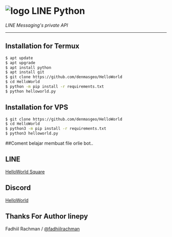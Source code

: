 # ![logo](LINE-sm.png) LINE Python

*LINE Messaging's private API*

----

## Installation for Termux

```sh
$ apt update
$ apt upgrade
$ apt install python
$ apt install git
$ git clone https://github.com/denmasgeo/HelloWorld
$ cd HelloWorld
$ python -m pip install -r requirements.txt
$ python helloworld.py
```

## Installation for VPS

```sh
$ git clone https://github.com/denmasgeo/HelloWorld
$ cd HelloWorld
$ python3 -m pip install -r requirements.txt
$ python3 helloworld.py
```
##Coment
belajar membuat file orlie bot..
## LINE
[HelloWorld Square](https://line.me/ti/g2/LPYXUFI1YE)

## Discord
[HelloWorld](https://discord.gg/5jqbutB)

## Thanks For Author linepy
Fadhiil Rachman / [@fadhiilrachman](https://www.instagram.com/fadhiilrachman)
